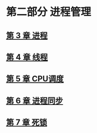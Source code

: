 # 第二部分 进程管理

## [第 3 章 进程]()

## [第 4 章 线程]()

## [第 5 章 CPU调度]()

## [第 6 章 进程同步]()

## [第 7 章 死锁]()